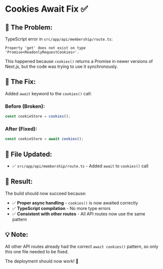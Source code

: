 # Cookies Await Fix ✅

## 🐛 **The Problem:**

TypeScript error in `src/app/api/membership/route.ts`:
```
Property 'get' does not exist on type 'Promise<ReadonlyRequestCookies>'.
```

This happened because `cookies()` returns a Promise in newer versions of Next.js, but the code was trying to use it synchronously.

## 🔧 **The Fix:**

Added `await` keyword to the `cookies()` call:

### **Before (Broken):**
```typescript
const cookieStore = cookies();
```

### **After (Fixed):**
```typescript
const cookieStore = await cookies();
```

## 📁 **File Updated:**

- ✅ `src/app/api/membership/route.ts` - Added `await` to `cookies()` call

## 🚀 **Result:**

The build should now succeed because:
- ✅ **Proper async handling** - `cookies()` is now awaited correctly
- ✅ **TypeScript compilation** - No more type errors
- ✅ **Consistent with other routes** - All API routes now use the same pattern

## 💡 **Note:**

All other API routes already had the correct `await cookies()` pattern, so only this one file needed to be fixed.

The deployment should now work! 🎉
